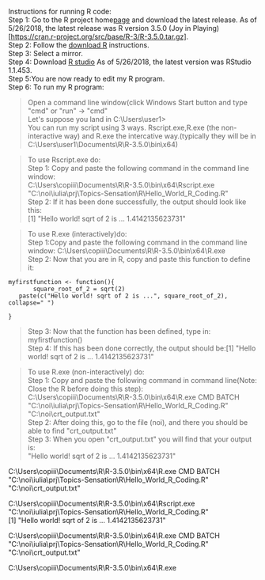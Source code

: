 Instructions for running R code:  
Step 1: Go to the R project home[page](https://www.r-project.org/) and download the latest release. As of 5/26/2018, the latest release was R version 3.5.0 (Joy in Playing)[https://cran.r-project.org/src/base/R-3/R-3.5.0.tar.gz].  
Step 2: Follow the [download R](https://cran.r-project.org/mirrors.html) instructions.  
Step 3: Select a mirror.  
Step 4: Download [R studio](https://www.rstudio.com/products/rstudio/download/#download) As of 5/26/2018, the latest version was RStudio 1.1.453.  
Step 5:You are now ready to edit my R program.  
Step 6: To run my R program:  
 > Open a command line window(click  Windows Start button and type "cmd" or "run" -> "cmd"   
 > Let's suppose you land in C:\Users\user1>  
 > You can run my script using 3 ways. Rscript.exe,R.exe (the non-interactive way) and R.exe the intercative way.(typically they will be in C:\Users\user1\Documents\R\R-3.5.0\bin\x64\)
 
 > To use Rscript.exe do: 	
 > Step 1: Copy and paste the following command in the command line window:  
  C:\Users\copiii\Documents\R\R-3.5.0\bin\x64\Rscript.exe "C:\noi\iulia\prj\Topics-Sensation\R\Hello_World_R_Coding.R"  
 > Step 2: If it has been done successfully, the output should look like this:    
  [1] "Hello world! sqrt of 2 is ... 1.4142135623731"   
 
 > To use R.exe (interactively)do:         
 > Step 1:Copy and paste the following command in the command line window: C:\Users\copiii\Documents\R\R-3.5.0\bin\x64\R.exe  
 > Step 2: Now that you are in R, copy and paste this function to define it:  
 ```
myfirstfunction <- function(){  
		square_root_of_2 = sqrt(2)  
	paste(c("Hello world! sqrt of 2 is ...", square_root_of_2), collapse=" ")  
  
}  
```  
 > Step 3: Now that the function has been defined, type in:   
 myfirstfunction()         
  > Step 4: If this has been done correctly, the output should be:[1] "Hello world! sqrt of 2 is ... 1.4142135623731"   
 
 > To use R.exe (non-interactively) do:          
 > Step 1: Copy and paste the following command in command line(Note: Close the R before doing this step):      
C:\Users\copiii\Documents\R\R-3.5.0\bin\x64\R.exe CMD BATCH "C:\noi\iulia\prj\Topics-Sensation\R\Hello_World_R_Coding.R" "C:\noi\crt_output.txt"   
 > Step 2: After doing this, go to the file (noi), and there you should be able to find "crt_output.txt"  
 > Step 3: When you open "crt_output.txt" you will find that your output is:    
"Hello world! sqrt of 2 is ... 1.4142135623731"





C:\Users\copiii\Documents\R\R-3.5.0\bin\x64\R.exe CMD BATCH "C:\noi\iulia\prj\Topics-Sensation\R\Hello_World_R_Coding.R" "C:\noi\crt_output.txt"






C:\Users\copiii\Documents\R\R-3.5.0\bin\x64\Rscript.exe "C:\noi\iulia\prj\Topics-Sensation\R\Hello_World_R_Coding.R"  
[1] "Hello world! sqrt of 2 is ... 1.4142135623731"

C:\Users\copiii\Documents\R\R-3.5.0\bin\x64\R.exe CMD BATCH "C:\noi\iulia\prj\Topics-Sensation\R\Hello_World_R_Coding.R" "C:\noi\crt_output.txt"

C:\Users\copiii\Documents\R\R-3.5.0\bin\x64\R.exe